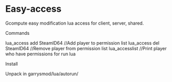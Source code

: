 # Easy-access
Gcompute easy modification lua access for client, server, shared.

Commands

  lua_access add SteamID64  //Add player to permission list
  lua_access del SteamID64  //Remove player from permission list
  lua_accesslist //Print player who have permissions for run lua
  
Install

  Unpack in garrysmod/lua/autorun/
